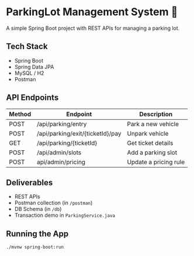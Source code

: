 # ParkingLot Management System 🚗

A simple Spring Boot project with REST APIs for managing a parking lot.

## Tech Stack
- Spring Boot
- Spring Data JPA
- MySQL / H2
- Postman

##  API Endpoints

| Method | Endpoint | Description |
|--------|----------|-------------|
| POST   | /api/parking/entry     | Park a new vehicle |
| POST | /api/parking/exit/{ticketId}/pay | Unpark vehicle |
| GET    | /api/parking/{ticketId} | Get ticket details|
| POST  | /api/admin/slots          | Add a parking slot |
| POST  | api/admin/pricing        | Update a pricing rule |


##  Deliverables

- REST APIs
- Postman collection (in `/postman`)
- DB Schema (in `/db`)
- Transaction demo in `ParkingService.java`

## Running the App

```bash
./mvnw spring-boot:run
